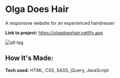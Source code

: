 # Olga Does Hair
A responsive website for an experienced hairdresser


**Link to project:** https://olgadoeshair.netlify.app

![alt tag](http://placecorgi.com/1200/650)

## How It's Made:

**Tech used:** HTML, CSS, SASS, jQuery, JavaScript

